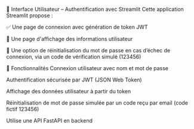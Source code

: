 🔐 Interface Utilisateur – Authentification avec Streamlit
Cette application Streamlit propose :

✅ Une page de connexion avec génération de token JWT

👤 Une page d'affichage des informations utilisateur

🔁 Une option de réinitialisation du mot de passe en cas d’échec de connexion, via un code de vérification simulé (123456)

🚀 Fonctionnalités
Connexion utilisateur avec nom et mot de passe

Authentification sécurisée par JWT (JSON Web Token)

Affichage des données utilisateur à partir du token

Réinitialisation de mot de passe simulée par un code reçu par email (code fictif 123456)

Utilise une API FastAPI en backend
